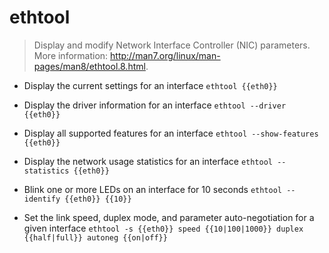 # ethtool
> Display and modify Network Interface Controller (NIC) parameters.
> More information: <http://man7.org/linux/man-pages/man8/ethtool.8.html>.

- Display the current settings for an interface
`ethtool {{eth0}}`

- Display the driver information for an interface
`ethtool --driver {{eth0}}`

- Display all supported features for an interface
`ethtool --show-features {{eth0}}`

- Display the network usage statistics for an interface
`ethtool --statistics {{eth0}}`

- Blink one or more LEDs on an interface for 10 seconds
`ethtool --identify {{eth0}} {{10}}`

- Set the link speed, duplex mode, and parameter auto-negotiation for a given interface
`ethtool -s {{eth0}} speed {{10|100|1000}} duplex {{half|full}} autoneg {{on|off}}`
